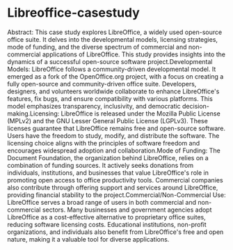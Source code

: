 # Libreoffice-casestudy
Abstract: This case study explores LibreOffice, a widely used open-source office suite. It delves into the developmental models, licensing strategies, mode of funding, and the diverse spectrum of commercial and non-commercial applications of LibreOffice. This study provides insights into the dynamics of a successful open-source software project.Developmental Models: LibreOffice follows a community-driven developmental model. It emerged as a fork of the OpenOffice.org project, with a focus on creating a fully open-source and community-driven office suite. Developers, designers, and volunteers worldwide collaborate to enhance LibreOffice's features, fix bugs, and ensure compatibility with various platforms. This model emphasizes transparency, inclusivity, and democratic decision-making.Licensing: LibreOffice is released under the Mozilla Public License (MPLv2) and the GNU Lesser General Public License (LGPLv3). These licenses guarantee that LibreOffice remains free and open-source software. Users have the freedom to study, modify, and distribute the software. The licensing choice aligns with the principles of software freedom and encourages widespread adoption and collaboration.Mode of Funding: The Document Foundation, the organization behind LibreOffice, relies on a combination of funding sources. It actively seeks donations from individuals, institutions, and businesses that value LibreOffice's role in promoting open access to office productivity tools. Commercial companies also contribute through offering support and services around LibreOffice, providing financial stability to the project.Commercial/Non-Commercial Use: LibreOffice serves a broad range of users in both commercial and non-commercial sectors. Many businesses and government agencies adopt LibreOffice as a cost-effective alternative to proprietary office suites, reducing software licensing costs. Educational institutions, non-profit organizations, and individuals also benefit from LibreOffice's free and open nature, making it a valuable tool for diverse applications.
